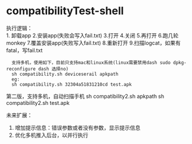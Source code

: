 compatibilityTest-shell
=======================

 执行逻辑：    
      1. 卸载app
      2.安装app(失败会写入fail.txt)
      3.打开
      4.关闭
      5.再打开
      6.跑几轮monkey
      7.覆盖安装app(失败写入fail.txt)
      8.重新打开
      9.扫描logcat，如果有fatal，写fail.txt


      支持多机，使用如下，目前只支持mac和linux系统(linux需要禁用dash sudo dpkg-reconfigure dash 选择no)
      sh compatibility.sh deviceserail apkpath
      eg:
      sh compatibility.sh 32304a51831210cd test.apk 

   第二版，支持多机，自动扫描手机
     sh compatibility2.sh  apkpath
     sh compatibility2.sh test.apk 
     
     
     
未来扩展：
1. 增加提示信息：错误参数或者没有参数，显示提示信息
2. 优化多机推入后台，以并行执行
